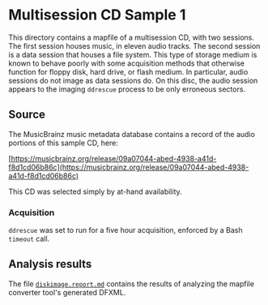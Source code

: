 # Multisession CD Sample 1

This directory contains a mapfile of a multisession CD, with two sessions.  The first session houses music, in eleven audio tracks.  The second session is a data session that houses a file system.  This type of storage medium is known to behave poorly with some acquisition methods that otherwise function for floppy disk, hard drive, or flash medium.  In particular, audio sessions do not image as data sessions do.  On this disc, the audio session appears to the imaging `ddrescue` process to be only erroneous sectors.


## Source

The MusicBrainz music metadata database contains a record of the audio portions of this sample CD, here:

[https://musicbrainz.org/release/09a07044-abed-4938-a41d-f8d1cd06b86c](https://musicbrainz.org/release/09a07044-abed-4938-a41d-f8d1cd06b86c)

This CD was selected simply by at-hand availability.


### Acquisition

`ddrescue` was set to run for a five hour acquisition, enforced by a Bash `timeout` call.


## Analysis results

The file [`diskimage.report.md`](diskimage.report.md) contains the results of analyzing the mapfile converter tool's generated DFXML.

